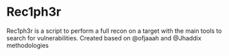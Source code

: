 # Rec1ph3r

Rec1ph3r is a script to perform a full recon on a target with the main tools to search for vulnerabilities. Created based on @ofjaaah and @Jhaddix methodologies

